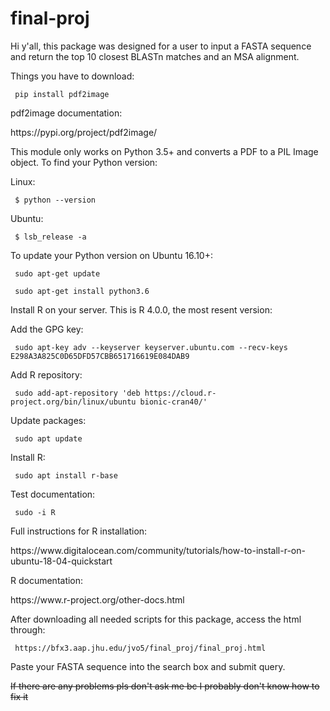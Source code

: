 # final-proj

Hi y'all, this package was designed for a user to input a FASTA sequence and return the top 10 closest BLASTn matches and an MSA alignment.

Things you have to download:
<p><code> pip install pdf2image </code></p>

pdf2image documentation:
<p>https://pypi.org/project/pdf2image/</p>

This module only works on Python 3.5+ and converts a PDF to a PIL Image object. To find your Python version:
<p> Linux: </p>
<p><code> $ python --version </code></p>
<p> Ubuntu: </p>
<p><code> $ lsb_release -a </p></code>

To update your Python version on Ubuntu 16.10+:
<p><code> sudo apt-get update </p></code>
<p><code> sudo apt-get install python3.6 </p></code>

Install R on your server. This is R 4.0.0, the most resent version:
<p>Add the GPG key:</p>
<p><code> sudo apt-key adv --keyserver keyserver.ubuntu.com --recv-keys E298A3A825C0D65DFD57CBB651716619E084DAB9 </code></p>
<p>Add R repository:</p>
<p><code> sudo add-apt-repository 'deb https://cloud.r-project.org/bin/linux/ubuntu bionic-cran40/' </code></p>
<p>Update packages: </p>
<p><code> sudo apt update </p></code>
<p> Install R: </p>
<p><code> sudo apt install r-base </p></code>
<p> Test documentation: </p>
<p><code> sudo -i R </code></p>

Full instructions for R installation:
<p>https://www.digitalocean.com/community/tutorials/how-to-install-r-on-ubuntu-18-04-quickstart</p>

R documentation:
<p>https://www.r-project.org/other-docs.html</p>

After downloading all needed scripts for this package, access the html through:
<p><code> https://bfx3.aap.jhu.edu/jvo5/final_proj/final_proj.html </p></code>

Paste your FASTA sequence into the search box and submit query. 

<strike>If there are any problems pls don't ask me bc I probably don't know how to fix it </strike>
